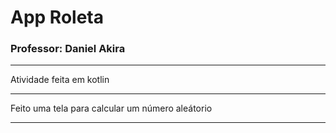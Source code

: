 # App Roleta
### Professor: Daniel Akira

---

Atividade feita em kotlin

-----

Feito uma tela para calcular um número aleátorio

---

